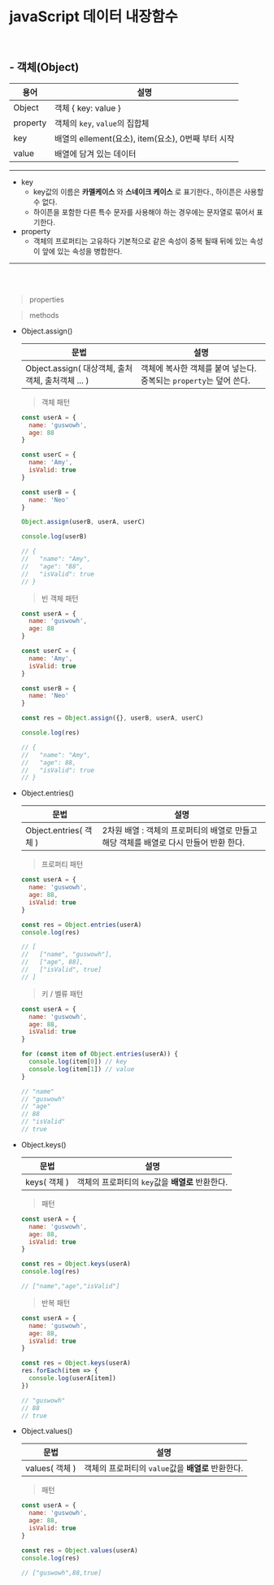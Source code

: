 # javaScript 데이터 내장함수

<br />

## - 객체(Object)

용어 | 설명
--|--
Object | 객체 { key: value }
property | 객체의 `key`, `value`의 집합체
key | 배열의 ellement(요소), item(요소), 0번째 부터 시작
value | 배열에 담겨 있는 데이터
---
  - key
    - key값의 이름은 __카멜케이스__ 와 __스네이크 케이스__ 로 표기한다., 하이픈은 사용할 수 없다.
    - 하이픈을 포함한 다른 특수 문자를 사용해야 하는 경우에는 문자열로 묶어서 표기한다. 
  - property
    - 객체의 프로퍼티는 고유하다 기본적으로 같은 속성이 중복 될때 뒤에 있는 속성이 앞에 있는 속성을 병합한다.
---
<br /><br />

> properties

> methods
  - Object.assign()

    문법 | 설명
    --|--
    Object.assign( 대상객체, 출처객체, 출처객체 ... ) | 객체에 복사한 객체를 붙여 넣는다. 중복되는 `property`는 덮어 쓴다. 

    > 객체 패턴
    ```js
    const userA = {
      name: 'guswowh',
      age: 88
    }

    const userC = {
      name: 'Amy',
      isValid: true
    }

    const userB = {
      name: 'Neo'
    }

    Object.assign(userB, userA, userC)

    console.log(userB)

    // {
    //   "name": "Amy",
    //   "age": "88",
    //   "isValid": true
    // }

    ```

    > 빈 객체 패턴
    ```js
    const userA = {
      name: 'guswowh',
      age: 88
    }

    const userC = {
      name: 'Amy',
      isValid: true
    }

    const userB = {
      name: 'Neo'
    }

    const res = Object.assign({}, userB, userA, userC)

    console.log(res)

    // {
    //   "name": "Amy",
    //   "age": 88,
    //   "isValid": true
    // }
    ```

- Object.entries()

  문법 | 설명
  --|--
  Object.entries( 객체 ) | 2차원 배열 : 객체의 프로퍼티의 배열로 만들고 해당 객체를 배열로 다시 만들어 반환 한다.

  > 프로퍼티 패턴
  ```js
  const userA = {
    name: 'guswowh',
    age: 88,
    isValid: true
  }

  const res = Object.entries(userA)
  console.log(res)

  // [
  //   ["name", "guswowh"],
  //   ["age", 88],
  //   ["isValid", true]
  // ]
  ```

  > 키 / 벨류 패턴
  ```js
  const userA = {
    name: 'guswowh',
    age: 88,
    isValid: true
  }

  for (const item of Object.entries(userA)) {
    console.log(item[0]) // key
    console.log(item[1]) // value
  }

  // "name"
  // "guswowh"
  // "age"
  // 88
  // "isValid"
  // true
  ```

- Object.keys()

  문법 | 설명
  --|--
  keys( 객체 ) | 객체의 프로퍼티의 `key`값을 __배열로__ 반환한다.

  > 패턴
  ```js
  const userA = {
    name: 'guswowh',
    age: 88,
    isValid: true
  }

  const res = Object.keys(userA)
  console.log(res)

  // ["name","age","isValid"]
  ```

  > 반복 패턴
  ```js
  const userA = {
    name: 'guswowh',
    age: 88,
    isValid: true
  }

  const res = Object.keys(userA)
  res.forEach(item => {
    console.log(userA[item])
  })

  // "guswowh"
  // 88
  // true
  ```

- Object.values()

  문법 | 설명
  --|--
  values( 객체 ) | 객체의 프로퍼티의 `value`값을 __배열로__ 반환한다.

  > 패턴
  ```js
  const userA = {
    name: 'guswowh',
    age: 88,
    isValid: true
  }

  const res = Object.values(userA)
  console.log(res)

  // ["guswowh",88,true]
  ```
